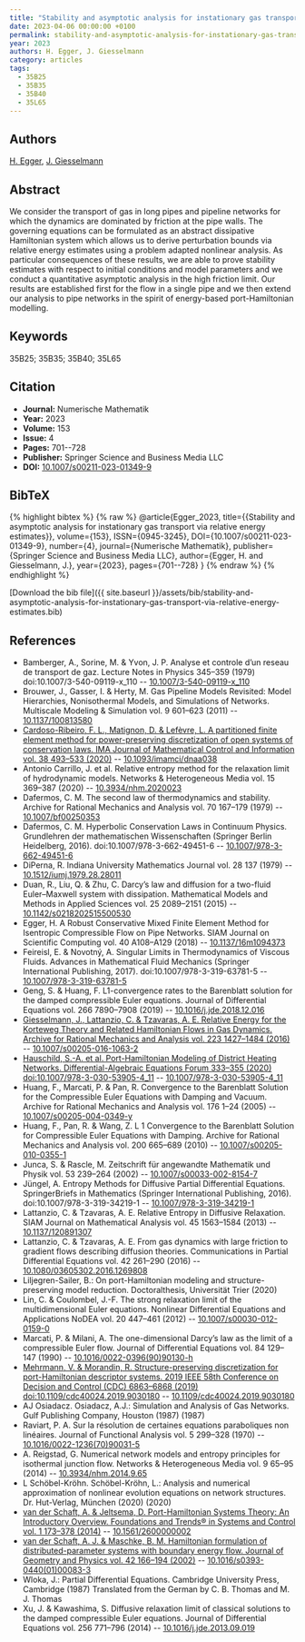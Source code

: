 ```yaml
---
title: "Stability and asymptotic analysis for instationary gas transport via relative energy estimates"
date: 2023-04-06 00:00:00 +0100
permalink: stability-and-asymptotic-analysis-for-instationary-gas-transport-via-relative-energy-estimates
year: 2023
authors: H. Egger, J. Giesselmann
category: articles
tags:
  - 35B25
  - 35B35
  - 35B40
  - 35L65
---
```

 
## Authors
[H. Egger](authors/herbert-egger), [J. Giesselmann](authors/jan-giesselmann)
 
## Abstract
We consider the transport of gas in long pipes and pipeline networks for which the dynamics are dominated by friction at the pipe walls. The governing equations can be formulated as an abstract dissipative Hamiltonian system which allows us to derive perturbation bounds via relative energy estimates using a problem adapted nonlinear analysis. As particular consequences of these results, we are able to prove stability estimates with respect to initial conditions and model parameters and we conduct a quantitative asymptotic analysis in the high friction limit. Our results are established first for the flow in a single pipe and we then extend our analysis to pipe networks in the spirit of energy-based port-Hamiltonian modelling.
 
## Keywords
35B25; 35B35; 35B40; 35L65
 
## Citation
- **Journal:** Numerische Mathematik
- **Year:** 2023
- **Volume:** 153
- **Issue:** 4
- **Pages:** 701--728
- **Publisher:** Springer Science and Business Media LLC
- **DOI:** [10.1007/s00211-023-01349-9](https://doi.org/10.1007/s00211-023-01349-9)
 
## BibTeX
{% highlight bibtex %}
{% raw %}
@article{Egger_2023,
  title={{Stability and asymptotic analysis for instationary gas transport via relative energy estimates}},
  volume={153},
  ISSN={0945-3245},
  DOI={10.1007/s00211-023-01349-9},
  number={4},
  journal={Numerische Mathematik},
  publisher={Springer Science and Business Media LLC},
  author={Egger, H. and Giesselmann, J.},
  year={2023},
  pages={701--728}
}
{% endraw %}
{% endhighlight %}
 
[Download the bib file]({{ site.baseurl }}/assets/bib/stability-and-asymptotic-analysis-for-instationary-gas-transport-via-relative-energy-estimates.bib)
 
## References
- Bamberger, A., Sorine, M. & Yvon, J. P. Analyse et controle d’un reseau de transport de gaz. Lecture Notes in Physics 345–359 (1979) doi:10.1007/3-540-09119-x_110 -- [10.1007/3-540-09119-x_110](https://doi.org/10.1007/3-540-09119-x_110)
- Brouwer, J., Gasser, I. & Herty, M. Gas Pipeline Models Revisited: Model Hierarchies, Nonisothermal Models, and Simulations of Networks. Multiscale Modeling &amp; Simulation vol. 9 601–623 (2011) -- [10.1137/100813580](https://doi.org/10.1137/100813580)
- [Cardoso-Ribeiro, F. L., Matignon, D. & Lefèvre, L. A partitioned finite element method for power-preserving discretization of open systems of conservation laws. IMA Journal of Mathematical Control and Information vol. 38 493–533 (2020)](a-partitioned-finite-element-method-for-power-preserving-discretization-of-open-systems-of-conservation-laws) -- [10.1093/imamci/dnaa038](https://doi.org/10.1093/imamci/dnaa038)
- Antonio Carrillo, J. et al. Relative entropy method for the relaxation limit of hydrodynamic models. Networks &amp; Heterogeneous Media vol. 15 369–387 (2020) -- [10.3934/nhm.2020023](https://doi.org/10.3934/nhm.2020023)
- Dafermos, C. M. The second law of thermodynamics and stability. Archive for Rational Mechanics and Analysis vol. 70 167–179 (1979) -- [10.1007/bf00250353](https://doi.org/10.1007/bf00250353)
- Dafermos, C. M. Hyperbolic Conservation Laws in Continuum Physics. Grundlehren der mathematischen Wissenschaften (Springer Berlin Heidelberg, 2016). doi:10.1007/978-3-662-49451-6 -- [10.1007/978-3-662-49451-6](https://doi.org/10.1007/978-3-662-49451-6)
- DiPerna, R. Indiana University Mathematics Journal vol. 28 137 (1979) -- [10.1512/iumj.1979.28.28011](https://doi.org/10.1512/iumj.1979.28.28011)
- Duan, R., Liu, Q. & Zhu, C. Darcy’s law and diffusion for a two-fluid Euler–Maxwell system with dissipation. Mathematical Models and Methods in Applied Sciences vol. 25 2089–2151 (2015) -- [10.1142/s0218202515500530](https://doi.org/10.1142/s0218202515500530)
- Egger, H. A Robust Conservative Mixed Finite Element Method for Isentropic Compressible Flow on Pipe Networks. SIAM Journal on Scientific Computing vol. 40 A108–A129 (2018) -- [10.1137/16m1094373](https://doi.org/10.1137/16m1094373)
- Feireisl, E. & Novotný, A. Singular Limits in Thermodynamics of Viscous Fluids. Advances in Mathematical Fluid Mechanics (Springer International Publishing, 2017). doi:10.1007/978-3-319-63781-5 -- [10.1007/978-3-319-63781-5](https://doi.org/10.1007/978-3-319-63781-5)
- Geng, S. & Huang, F. L1-convergence rates to the Barenblatt solution for the damped compressible Euler equations. Journal of Differential Equations vol. 266 7890–7908 (2019) -- [10.1016/j.jde.2018.12.016](https://doi.org/10.1016/j.jde.2018.12.016)
- [Giesselmann, J., Lattanzio, C. & Tzavaras, A. E. Relative Energy for the Korteweg Theory and Related Hamiltonian Flows in Gas Dynamics. Archive for Rational Mechanics and Analysis vol. 223 1427–1484 (2016)](relative-energy-for-the-korteweg-theory-and-related-hamiltonian-flows-in-gas-dynamics) -- [10.1007/s00205-016-1063-2](https://doi.org/10.1007/s00205-016-1063-2)
- [Hauschild, S.-A. et al. Port-Hamiltonian Modeling of District Heating Networks. Differential-Algebraic Equations Forum 333–355 (2020) doi:10.1007/978-3-030-53905-4_11](port-hamiltonian-modeling-of-district-heating-networks) -- [10.1007/978-3-030-53905-4_11](https://doi.org/10.1007/978-3-030-53905-4_11)
- Huang, F., Marcati, P. & Pan, R. Convergence to the Barenblatt Solution for the Compressible Euler Equations with Damping and Vacuum. Archive for Rational Mechanics and Analysis vol. 176 1–24 (2005) -- [10.1007/s00205-004-0349-y](https://doi.org/10.1007/s00205-004-0349-y)
- Huang, F., Pan, R. & Wang, Z. L 1 Convergence to the Barenblatt Solution for Compressible Euler Equations with Damping. Archive for Rational Mechanics and Analysis vol. 200 665–689 (2010) -- [10.1007/s00205-010-0355-1](https://doi.org/10.1007/s00205-010-0355-1)
- Junca, S. & Rascle, M. Zeitschrift für angewandte Mathematik und Physik vol. 53 239–264 (2002) -- [10.1007/s00033-002-8154-7](https://doi.org/10.1007/s00033-002-8154-7)
- Jüngel, A. Entropy Methods for Diffusive Partial Differential Equations. SpringerBriefs in Mathematics (Springer International Publishing, 2016). doi:10.1007/978-3-319-34219-1 -- [10.1007/978-3-319-34219-1](https://doi.org/10.1007/978-3-319-34219-1)
- Lattanzio, C. & Tzavaras, A. E. Relative Entropy in Diffusive Relaxation. SIAM Journal on Mathematical Analysis vol. 45 1563–1584 (2013) -- [10.1137/120891307](https://doi.org/10.1137/120891307)
- Lattanzio, C. & Tzavaras, A. E. From gas dynamics with large friction to gradient flows describing diffusion theories. Communications in Partial Differential Equations vol. 42 261–290 (2016) -- [10.1080/03605302.2016.1269808](https://doi.org/10.1080/03605302.2016.1269808)
- Liljegren-Sailer, B.: On port-Hamiltonian modeling and structure-preserving model reduction. Doctoralthesis, Universität Trier (2020)
- Lin, C. & Coulombel, J.-F. The strong relaxation limit of the multidimensional Euler equations. Nonlinear Differential Equations and Applications NoDEA vol. 20 447–461 (2012) -- [10.1007/s00030-012-0159-0](https://doi.org/10.1007/s00030-012-0159-0)
- Marcati, P. & Milani, A. The one-dimensional Darcy’s law as the limit of a compressible Euler flow. Journal of Differential Equations vol. 84 129–147 (1990) -- [10.1016/0022-0396(90)90130-h](https://doi.org/10.1016/0022-0396(90)90130-h)
- [Mehrmann, V. & Morandin, R. Structure-preserving discretization for port-Hamiltonian descriptor systems. 2019 IEEE 58th Conference on Decision and Control (CDC) 6863–6868 (2019) doi:10.1109/cdc40024.2019.9030180](structure-preserving-discretization-for-port-hamiltonian-descriptor-systems) -- [10.1109/cdc40024.2019.9030180](https://doi.org/10.1109/cdc40024.2019.9030180)
- AJ Osiadacz. Osiadacz, A.J.: Simulation and Analysis of Gas Networks. Gulf Publishing Company, Houston (1987) (1987)
- Raviart, P. A. Sur la résolution de certaines equations paraboliques non linéaires. Journal of Functional Analysis vol. 5 299–328 (1970) -- [10.1016/0022-1236(70)90031-5](https://doi.org/10.1016/0022-1236(70)90031-5)
- A. Reigstad, G. Numerical network models and entropy principles for isothermal junction flow. Networks &amp; Heterogeneous Media vol. 9 65–95 (2014) -- [10.3934/nhm.2014.9.65](https://doi.org/10.3934/nhm.2014.9.65)
- L Schöbel-Kröhn. Schöbel-Kröhn, L.: Analysis and numerical approximation of nonlinear evolution equations on network structures. Dr. Hut-Verlag, München (2020) (2020)
- [van der Schaft, A. & Jeltsema, D. Port-Hamiltonian Systems Theory: An Introductory Overview. Foundations and Trends® in Systems and Control vol. 1 173–378 (2014)](port-hamiltonian-systems-theory-an-introductory-overview) -- [10.1561/2600000002](https://doi.org/10.1561/2600000002)
- [van der Schaft, A. J. & Maschke, B. M. Hamiltonian formulation of distributed-parameter systems with boundary energy flow. Journal of Geometry and Physics vol. 42 166–194 (2002)](hamiltonian-formulation-of-distributed-parameter-systems-with-boundary-energy-flow) -- [10.1016/s0393-0440(01)00083-3](https://doi.org/10.1016/s0393-0440(01)00083-3)
- Wloka, J.: Partial Differential Equations. Cambridge University Press, Cambridge (1987) Translated from the German by C. B. Thomas and M. J. Thomas
- Xu, J. & Kawashima, S. Diffusive relaxation limit of classical solutions to the damped compressible Euler equations. Journal of Differential Equations vol. 256 771–796 (2014) -- [10.1016/j.jde.2013.09.019](https://doi.org/10.1016/j.jde.2013.09.019)

